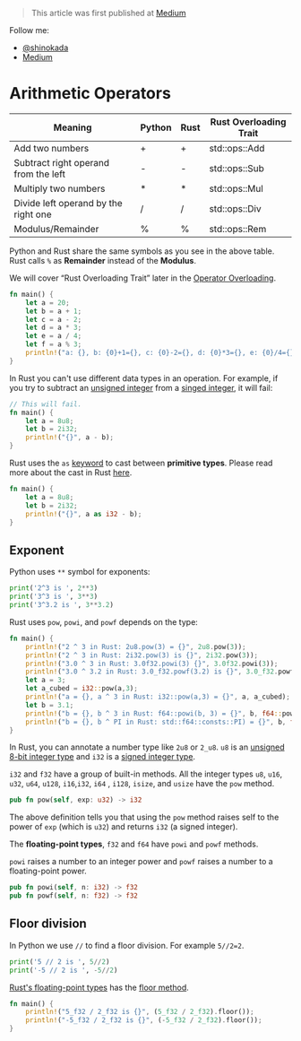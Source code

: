 > This article was first published at [Medium](https://towardsdatascience.com/a-comprehensive-tutorial-to-rust-operators-for-beginners-11554b2c64d4)

Follow me:
- [@shinokada](https://twitter.com/shinokada)
- [Medium](https://medium.com/@shinichiokada)


# Arithmetic Operators

| Meaning                              | Python | Rust | Rust Overloading Trait |
| ------------------------------------ | ------ | ---- | ---------------------- |
| Add two numbers                      | +      | +    | std::ops::Add          |
| Subtract right operand from the left | -      | -    | std::ops::Sub          |
| Multiply two numbers                 | *      | *    | std::ops::Mul          |
| Divide left operand by the right one | /      | /    | std::ops::Div          |
| Modulus/Remainder                    | %      | %    | std::ops::Rem          |

Python and Rust share the same symbols as you see in the above table. Rust calls `%`  as **Remainder** instead of the **Modulus**.

We will cover “Rust Overloading Trait” later in the [Operator Overloading](https://towardsdatascience.com/a-comprehensive-tutorial-to-rust-operators-for-beginners-11554b2c64d4).


```rust runnable
fn main() {
    let a = 20;
    let b = a + 1;
    let c = a - 2;
    let d = a * 3;
    let e = a / 4;
    let f = a % 3;
    println!("a: {}, b: {0}+1={}, c: {0}-2={}, d: {0}*3={}, e: {0}/4={}, f: {0}%3={}", a, b, c, d, e, f);
}
```

In Rust you can't use different data types in an operation. For example, if you try to subtract an [unsigned integer](https://towardsdatascience.com/unsinged-signed-integers-and-casting-in-rust-9a847bfc398f#f4ce) from a [singed integer](https://towardsdatascience.com/unsinged-signed-integers-and-casting-in-rust-9a847bfc398f#3e54), it will fail:

```rust runnable
// This will fail.
fn main() {
    let a = 8u8;
    let b = 2i32;
    println!("{}", a - b);
}
```

Rust uses the `as` [keyword](https://doc.rust-lang.org/std/keyword.as.html) to cast between **primitive types**. Please read more about the cast in Rust [here](https://towardsdatascience.com/unsinged-signed-integers-and-casting-in-rust-9a847bfc398f).

```rust runnable
fn main() {
    let a = 8u8;
    let b = 2i32;
    println!("{}", a as i32 - b);
}
```

## Exponent

Python uses `**` symbol for exponents:

```python runnable
print('2^3 is ', 2**3)
print('3^3 is ', 3**3)
print('3^3.2 is ', 3**3.2)
```

Rust uses `pow`, `powi`, and `powf` depends on the type:

```rust runnable
fn main() {
    println!("2 ^ 3 in Rust: 2u8.pow(3) = {}", 2u8.pow(3));
    println!("2 ^ 3 in Rust: 2i32.pow(3) is {}", 2i32.pow(3));
    println!("3.0 ^ 3 in Rust: 3.0f32.powi(3) {}", 3.0f32.powi(3));
    println!("3.0 ^ 3.2 in Rust: 3.0_f32.powf(3.2) is {}", 3.0_f32.powf(3.2));
    let a = 3;
    let a_cubed = i32::pow(a,3);
    println!("a = {}, a ^ 3 in Rust: i32::pow(a,3) = {}", a, a_cubed);
    let b = 3.1;
    println!("b = {}, b ^ 3 in Rust: f64::powi(b, 3) = {}", b, f64::powi(b, 3));
    println!("b = {}, b ^ PI in Rust: std::f64::consts::PI) = {}", b, f64::powf(b, std::f64::consts::PI) );    
}
```

In Rust, you can annotate a number type like `2u8` or `2_u8`. `u8` is an [unsigned 8-bit integer type](https://towardsdatascience.com/unsinged-signed-integers-and-casting-in-rust-9a847bfc398f) and `i32` is a [signed integer type](https://towardsdatascience.com/unsinged-signed-integers-and-casting-in-rust-9a847bfc398f).

`i32` and `f32` have a group of built-in methods. All the integer types `u8`, `u16`, `u32`, `u64`, `u128`, `i16`,`i32`, `i64` , `i128`, `isize`, and `usize` have the ``pow`` method.

```rust
pub fn pow(self, exp: u32) -> i32
```

The above definition tells you that using the `pow` method raises self to the power of `exp` (which is `u32`) and returns `i32` (a signed integer).

The **floating-point types**, `f32` and `f64` have `powi` and `powf` methods.

`powi` raises a number to an integer power and `powf` raises a number to a floating-point power.

```rust
pub fn powi(self, n: i32) -> f32
pub fn powf(self, n: f32) -> f32
```

## Floor division

In Python we use `//` to find a floor division. For example `5//2=2`.

```python runnable
print('5 // 2 is ', 5//2)
print('-5 // 2 is ', -5//2)
```

[Rust's floating-point types](https://doc.rust-lang.org/book/ch03-02-data-types.html#floating-point-types) has the [floor method](https://doc.rust-lang.org/std/primitive.f64.html#method.floor).

```rust runnable
fn main() {
    println!("5_f32 / 2_f32 is {}", (5_f32 / 2_f32).floor());
    println!("-5_f32 / 2_f32 is {}", (-5_f32 / 2_f32).floor());
}
```